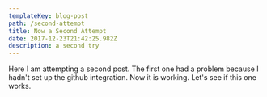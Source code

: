 ```yaml
---
templateKey: blog-post
path: /second-attempt
title: Now a Second Attempt
date: 2017-12-23T21:42:25.982Z
description: a second try
---
```

Here I am attempting a second post. The first one had a problem because I hadn't set up the github integration. Now it is working. Let's see if this one works.
